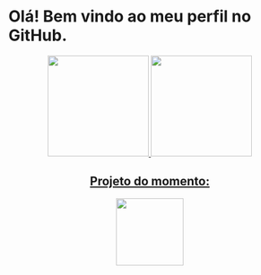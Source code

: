 <h1>Olá! Bem vindo ao meu perfil no GitHub.</h1>



<div align="center">
  <a href="https://github.com/constpereiradev">
  <img height="180em" src="https://github-readme-stats.vercel.app/api?username=constpereiradev&show_icons=true&theme=dracula&include_all_commits=true&count_private=true"/>
  <img height="180em" src="https://github-readme-stats.vercel.app/api/top-langs/?username=constpereiradev&layout=compact&langs_count=7&theme=dracula"/>
  <h2>Projeto do momento:</h2>
  <img height="120em" src="https://github-readme-stats.vercel.app/api/pin/?username=constpereiradev&repo=job-Finding&show_owner=true"/>
</div>





